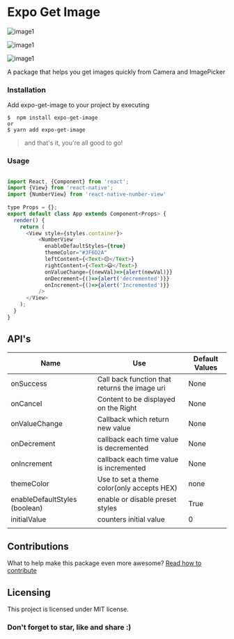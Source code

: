 # **Expo Get Image**

<img src="img/img1.png" alt="image1" style="" />

![image1](img/img2.png)

<img src="img/img3.png" alt="image1" style="" />

A package that helps you get images quickly from Camera and ImagePicker

### Installation

Add expo-get-image to your project by executing

```
$  npm install expo-get-image
or
$ yarn add expo-get-image
```



> and that's it, you're all good to go!



### Usage

```javascript

import React, {Component} from 'react';
import {View} from 'react-native';
import {NumberView} from 'react-native-number-view'
 
type Props = {};
export default class App extends Component<Props> {
  render() {
    return (
      <View style={styles.container}>
          <NumberView
            enableDefaultStyles={true}
            themeColor="#3F6D2A"
            leftContent={<Text>😔</Text>}
            rightContent={<Text>😃</Text>}
            onValueChange={(newVal)=>{alert(newVal)}}
            onDecrement={()=>{alert('decremented')}}
            onIncrement={()=>{alert('Incremented')}}
          />
      </View>
    );
  }
}

```





## API's

| Name                          | Use                                          | Default Values |
| ----------------------------- | ---------------------------------------------| -------------- |
| onSuccess                     | Call back function that returns the image uri| None           |
| onCancel                      | Content to be displayed on the Right         | None           |
| onValueChange                 | Callback which return new value              | None           |
| onDecrement                   | callback each time value is decremented      | None           |
| onIncrement                   | callback each time value is incremented      | None           |
| themeColor                    | Use to set a theme color(only accepts HEX)   | none           |
| enableDefaultStyles (boolean) | enable or disable preset styles              | True           |
| initialValue                  | counters initial value                       | 0              |
|                               |                                              |                |



## Contributions

What to help make this package even more awesome? [Read how to contribute](https://github.com/react-native-nigeria/react-native-number-view/blob/master/contribution.md)



## Licensing

This project is licensed under MIT license.



### Don't forget to star, like and share :)
